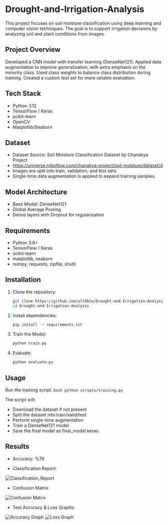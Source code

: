 # Drought-and-Irrigation-Analysis
This project focuses on soil moisture classification using deep learning and computer vision techniques.
The goal is to support irrigation decisions by analyzing soil and plant conditions from images.

## Project Overview
Developed a CNN model with transfer learning (DenseNet121).
Applied data augmentation to improve generalization, with extra emphasis on the minority class.
Used class weights to balance class distribution during training.
Created a custom test set for more reliable evaluation.

## Tech Stack
- Python 3.12
- TensorFlow / Keras
- scikit-learn
- OpenCV
- Matplotlib/Seaborn

## Dataset
- Dataset Source: Soil Moisture Classification Dataset by Chanakya Project
- https://universe.roboflow.com/chanakya-project/soil-moisture/dataset/4
- Images are split into train, validation, and test sets.
- Single-time data augmentation is applied to expand training samples.

## Model Architecture
- Base Model: DenseNet121
- Global Average Pooling
- Dense layers with Dropout for regularization

## Requirements
- Python 3.8+
- TensorFlow / Keras
- scikit-learn
- matplotlib, seaborn
- numpy, requests, zipfile, shutil

## Installation
1. Clone the repository:
   ```bash
   git clone https://github.com/alt4ble/Drought-and-Irrigation-Analysis.git
   cd Drought-and-Irrigation-Analysis

3. Install dependencies:
   ```bash
   pip install -r requirements.txt

4. Train the Model:
   ```bash
   python train.py

5. Evaluate:
   ```bash
   python evaluate.py

## Usage
Run the training script:
   ```bash python scripts/training.py```

The script will:
- Download the dataset if not present
- Split the dataset into train/valid/test
- Perform single-time augmentation
- Train a DenseNet121 model
- Save the final model as final_model.keras

## Results
- Accuracy: %79

- Classification Report:

![Classification_Report](images/classification_report.png)

- Confusion Matrix:

![Confusion Matrix](images/confusion_matrix.png)

- Test Accuracy & Loss Graphs:

![Accuracy Graph](images/accuracy_graph.png)
![Loss Graph](images/loss_graph.png)
